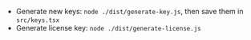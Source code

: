 - Generate new keys: `node ./dist/generate-key.js`, then save them in `src/keys.tsx`
- Generate license key: `node ./dist/generate-license.js`
